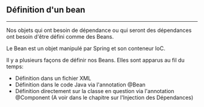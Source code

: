 ## Définition d'un bean

---

Nos objets qui ont besoin de dépendance ou qui seront des dépendances ont besoin
d'être défini comme des Beans.

Le Bean est un objet manipulé par Spring et son conteneur IoC.

Il y a plusieurs façons de définir nos Beans. Elles sont apparus au fil du temps:
* Définition dans un fichier XML
* Définition dans le code Java via l'annotation @Bean
* Définition directement sur la classe en question via l'annotation @Component (A voir dans le 
chapitre sur l'Injection des Dépendances)